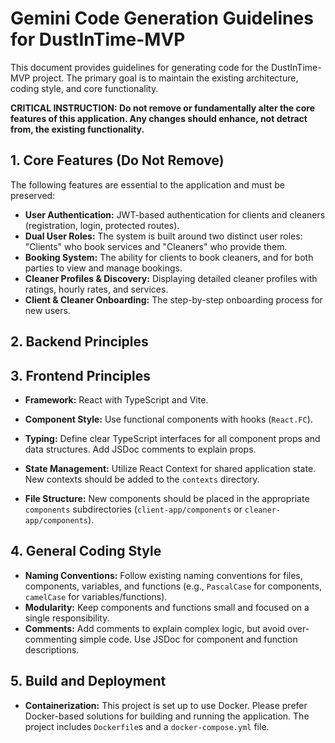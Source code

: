 # Gemini Code Generation Guidelines for DustInTime-MVP

This document provides guidelines for generating code for the DustInTime-MVP project. The primary goal is to maintain the existing architecture, coding style, and core functionality.

**CRITICAL INSTRUCTION: Do not remove or fundamentally alter the core features of this application. Any changes should enhance, not detract from, the existing functionality.**

## 1. Core Features (Do Not Remove)

The following features are essential to the application and must be preserved:

*   **User Authentication:** JWT-based authentication for clients and cleaners (registration, login, protected routes).
*   **Dual User Roles:** The system is built around two distinct user roles: "Clients" who book services and "Cleaners" who provide them.
*   **Booking System:** The ability for clients to book cleaners, and for both parties to view and manage bookings.
*   **Cleaner Profiles & Discovery:** Displaying detailed cleaner profiles with ratings, hourly rates, and services.
*   **Client & Cleaner Onboarding:** The step-by-step onboarding process for new users.

## 2. Backend Principles

## 3. Frontend Principles

*   **Framework:** React with TypeScript and Vite.
*   **Component Style:** Use functional components with hooks (`React.FC`).
*   **Typing:** Define clear TypeScript interfaces for all component props and data structures. Add JSDoc comments to explain props.

*   **State Management:** Utilize React Context for shared application state. New contexts should be added to the `contexts` directory.
*   **File Structure:** New components should be placed in the appropriate `components` subdirectories (`client-app/components` or `cleaner-app/components`).

## 4. General Coding Style

*   **Naming Conventions:** Follow existing naming conventions for files, components, variables, and functions (e.g., `PascalCase` for components, `camelCase` for variables/functions).
*   **Modularity:** Keep components and functions small and focused on a single responsibility.
*   **Comments:** Add comments to explain complex logic, but avoid over-commenting simple code. Use JSDoc for component and function descriptions.

## 5. Build and Deployment

*   **Containerization:** This project is set up to use Docker. Please prefer Docker-based solutions for building and running the application. The project includes `Dockerfile`s and a `docker-compose.yml` file.
